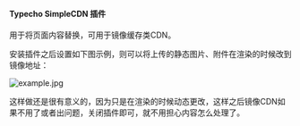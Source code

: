 #### Typecho SimpleCDN 插件

用于将页面内容替换，可用于镜像缓存类CDN。

安装插件之后设置如下图示例，则可以将上传的静态图片、附件在渲染的时候改到镜像地址：

<img src="https://github.com/mierhuo/SimpleCDN/blob/master/example.png?raw=true" alt="example.jpg">

这样做还是很有意义的，因为只是在渲染的时候动态更改，这样之后镜像CDN如果不用了或者出问题，关闭插件即可，就不用担心内容怎么处理了。
